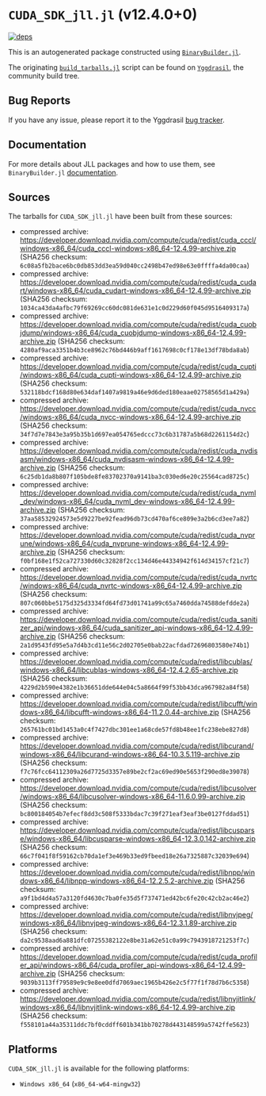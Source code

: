 # `CUDA_SDK_jll.jl` (v12.4.0+0)

[![deps](https://juliahub.com/docs/CUDA_SDK_jll/deps.svg)](https://juliahub.com/ui/Packages/CUDA_SDK_jll/2kWOi?page=2)

This is an autogenerated package constructed using [`BinaryBuilder.jl`](https://github.com/JuliaPackaging/BinaryBuilder.jl).

The originating [`build_tarballs.jl`](https://github.com/JuliaPackaging/Yggdrasil/blob/caa5fc059d4a8d7e74ad513f1586ed2e8bf84bf0/C/CUDA/CUDA_SDK@12.4/build_tarballs.jl) script can be found on [`Yggdrasil`](https://github.com/JuliaPackaging/Yggdrasil/), the community build tree.

## Bug Reports

If you have any issue, please report it to the Yggdrasil [bug tracker](https://github.com/JuliaPackaging/Yggdrasil/issues).

## Documentation

For more details about JLL packages and how to use them, see `BinaryBuilder.jl` [documentation](https://docs.binarybuilder.org/stable/jll/).

## Sources

The tarballs for `CUDA_SDK_jll.jl` have been built from these sources:

* compressed archive: https://developer.download.nvidia.com/compute/cuda/redist/cuda_cccl/windows-x86_64/cuda_cccl-windows-x86_64-12.4.99-archive.zip (SHA256 checksum: `6c08a5fb2bace6bc0db853dd3ea59d040cc2498b47ed98e63e0ffffa4da00caa`)
* compressed archive: https://developer.download.nvidia.com/compute/cuda/redist/cuda_cudart/windows-x86_64/cuda_cudart-windows-x86_64-12.4.99-archive.zip (SHA256 checksum: `1034ca43da4afbc79f69269cc60dc081de631e1c0d229d60f045d9516409317a`)
* compressed archive: https://developer.download.nvidia.com/compute/cuda/redist/cuda_cuobjdump/windows-x86_64/cuda_cuobjdump-windows-x86_64-12.4.99-archive.zip (SHA256 checksum: `4280af9aca3351b4b3ce8962c76bd446b9aff1617698c0cf178e13df78bda8ab`)
* compressed archive: https://developer.download.nvidia.com/compute/cuda/redist/cuda_cupti/windows-x86_64/cuda_cupti-windows-x86_64-12.4.99-archive.zip (SHA256 checksum: `532118bdcf168d80e634daf1407a9819a46e9d6ded180eaae02758565d1a429a`)
* compressed archive: https://developer.download.nvidia.com/compute/cuda/redist/cuda_nvcc/windows-x86_64/cuda_nvcc-windows-x86_64-12.4.99-archive.zip (SHA256 checksum: `34f7d7e7843e3a95b35b1d697ea054765edccc73c6b31787a5b68d2261154d2c`)
* compressed archive: https://developer.download.nvidia.com/compute/cuda/redist/cuda_nvdisasm/windows-x86_64/cuda_nvdisasm-windows-x86_64-12.4.99-archive.zip (SHA256 checksum: `6c25db1da8b807f105bde8fe83702370a9141ba3c030ed6e20c25564cad8725c`)
* compressed archive: https://developer.download.nvidia.com/compute/cuda/redist/cuda_nvml_dev/windows-x86_64/cuda_nvml_dev-windows-x86_64-12.4.99-archive.zip (SHA256 checksum: `37aa58532924573e5d9227be92fead96db73cd470af6ce809e3a2b6cd3ee7a82`)
* compressed archive: https://developer.download.nvidia.com/compute/cuda/redist/cuda_nvprune/windows-x86_64/cuda_nvprune-windows-x86_64-12.4.99-archive.zip (SHA256 checksum: `f0bf168e1f52ca727330d60c32828f2cc134d46e44334942f614d34157cf21c7`)
* compressed archive: https://developer.download.nvidia.com/compute/cuda/redist/cuda_nvrtc/windows-x86_64/cuda_nvrtc-windows-x86_64-12.4.99-archive.zip (SHA256 checksum: `807c060bbe5175d325d3334fd64fd73d01741a99c65a7460dda74588defdde2a`)
* compressed archive: https://developer.download.nvidia.com/compute/cuda/redist/cuda_sanitizer_api/windows-x86_64/cuda_sanitizer_api-windows-x86_64-12.4.99-archive.zip (SHA256 checksum: `2a1d9543fd95e5a7d4b3cd11e56c2d02705e0bab22acfdad72696803580e74b1`)
* compressed archive: https://developer.download.nvidia.com/compute/cuda/redist/libcublas/windows-x86_64/libcublas-windows-x86_64-12.4.2.65-archive.zip (SHA256 checksum: `4229d2b590e4382e1b36651dde644e04c5a8664f99f53bb43dca967982a84f58`)
* compressed archive: https://developer.download.nvidia.com/compute/cuda/redist/libcufft/windows-x86_64/libcufft-windows-x86_64-11.2.0.44-archive.zip (SHA256 checksum: `265761bc01bd1453a0c4f7427dbc301ee1a68cde57fd8b48ee1fc238ebe827d8`)
* compressed archive: https://developer.download.nvidia.com/compute/cuda/redist/libcurand/windows-x86_64/libcurand-windows-x86_64-10.3.5.119-archive.zip (SHA256 checksum: `f7c76fcc64112309a26d7725d3357e89be2cf2ac69ed90e5653f290ed8e39078`)
* compressed archive: https://developer.download.nvidia.com/compute/cuda/redist/libcusolver/windows-x86_64/libcusolver-windows-x86_64-11.6.0.99-archive.zip (SHA256 checksum: `bc800184054b7efecf8dd3c508f5333bdac7c39f271eaf3eaf3be0127fddad51`)
* compressed archive: https://developer.download.nvidia.com/compute/cuda/redist/libcusparse/windows-x86_64/libcusparse-windows-x86_64-12.3.0.142-archive.zip (SHA256 checksum: `66c7f041f8f59162cb70da1ef3e469b33ed9fbeed18e26a7325887c32039e694`)
* compressed archive: https://developer.download.nvidia.com/compute/cuda/redist/libnpp/windows-x86_64/libnpp-windows-x86_64-12.2.5.2-archive.zip (SHA256 checksum: `a9f1bd4d4a57a3120fd4630c7ba0fe35d5f737471ed42bc6fe20c42cb2ac46e2`)
* compressed archive: https://developer.download.nvidia.com/compute/cuda/redist/libnvjpeg/windows-x86_64/libnvjpeg-windows-x86_64-12.3.1.89-archive.zip (SHA256 checksum: `da2c9538aad6a881dfc07255382122e8be31a62e51c0a99c7943918721253f7c`)
* compressed archive: https://developer.download.nvidia.com/compute/cuda/redist/cuda_profiler_api/windows-x86_64/cuda_profiler_api-windows-x86_64-12.4.99-archive.zip (SHA256 checksum: `9039b3113ff79589e9c9e8ee0dfd7069aec1965b426e2c5f77f1f78d7b6c5358`)
* compressed archive: https://developer.download.nvidia.com/compute/cuda/redist/libnvjitlink/windows-x86_64/libnvjitlink-windows-x86_64-12.4.99-archive.zip (SHA256 checksum: `f558101a44a35311ddc7bf0cddff601b341bb70278d443148599a5742ffe5623`)

## Platforms

`CUDA_SDK_jll.jl` is available for the following platforms:

* `Windows x86_64` (`x86_64-w64-mingw32`)
